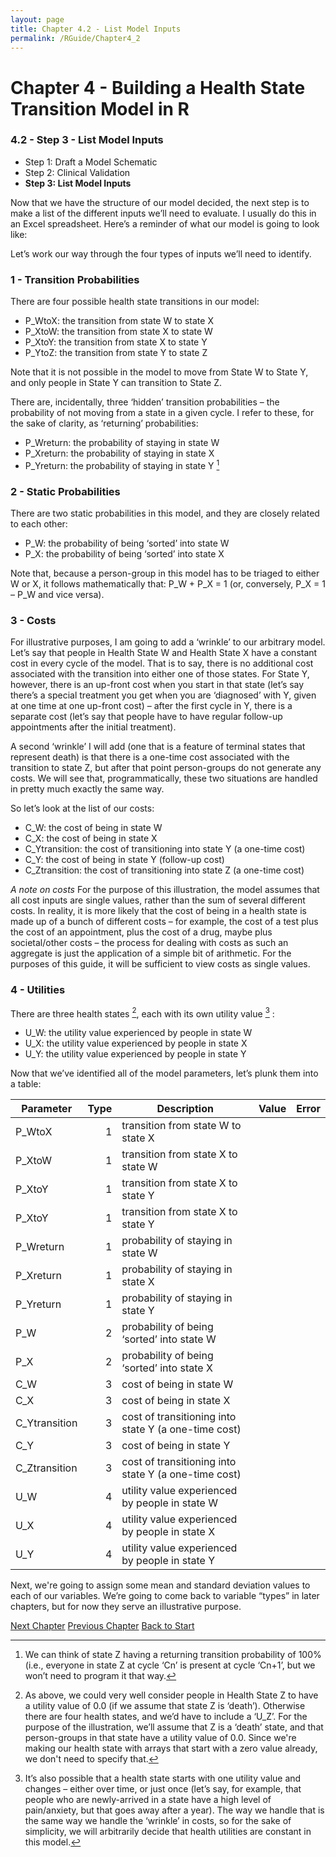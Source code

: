```yaml
---
layout: page
title: Chapter 4.2 - List Model Inputs
permalink: /RGuide/Chapter4_2
---
```


# Chapter 4 - Building a Health State Transition Model in R
### 4.2 - Step 3 - List Model Inputs
- Step 1: Draft a Model Schematic
- Step 2: Clinical Validation
- **Step 3: List Model Inputs**

Now that we have the structure of our model decided, the next step is to make a list of the different inputs we’ll need to evaluate. I usually do this in an Excel spreadsheet. Here’s a reminder of what our model is going to look like:
 
Let’s work our way through the four types of inputs we’ll need to identify.

### 1 -	Transition Probabilities
There are four possible health state transitions in our model:
-	P_WtoX: the transition from state W to state X
-	P_XtoW: the transition from state X to state W
-	P_XtoY: the transition from state X to state Y
-	P_YtoZ: the transition from state Y to state Z

Note that it is not possible in the model to move from State W to State Y, and only people in State Y can transition to State Z.

There are, incidentally, three ‘hidden’ transition probabilities – the probability of not moving from a state in a given cycle. I refer to these, for the sake of clarity, as ‘returning’ probabilities:

-	P_Wreturn: the probability of staying in state W
-	P_Xreturn: the probability of staying in state X
-	P_Yreturn: the probability of staying in state Y [^1]

[^1]: We can think of state Z having a returning transition probability of 100% (i.e., everyone in state Z at cycle ‘Cn’ is present at cycle ‘Cn+1’, but we won’t need to program it that way.

### 2 -	Static Probabilities
There are two static probabilities in this model, and they are closely related to each other:
-	P_W: the probability of being ‘sorted’ into state W
-	P_X: the probability of being ‘sorted’ into state X

Note that, because a person-group in this model has to be triaged to either W or X, it follows mathematically that: P_W + P_X = 1 (or, conversely, P_X = 1 – P_W and vice versa).

### 3 -	Costs
For illustrative purposes, I am going to add a ‘wrinkle’ to our arbitrary model. Let’s say that people in Health State W and Health State X have a constant cost in every cycle of the model. That is to say, there is no additional cost associated with the transition into either one of those states. For State Y, however, there is an up-front cost when you start in that state (let’s say there’s a special treatment you get when you are ‘diagnosed’ with Y, given at one time at one up-front cost) – after the first cycle in Y, there is a separate cost (let’s say that people have to have regular follow-up appointments after the initial treatment).

A second ‘wrinkle’ I will add (one that is a feature of terminal states that represent death) is that there is a one-time cost associated with the transition to state Z, but after that point person-groups do not generate any costs. We will see that, programmatically, these two situations are handled in pretty much exactly the same way.
 
So let’s look at the list of our costs:
-	C_W: the cost of being in state W
-	C_X: the cost of being in state X
-	C_Ytransition: the cost of transitioning into state Y (a one-time cost)
-	C_Y: the cost of being in state Y (follow-up cost)
-	C_Ztransition: the cost of transitioning into state Z (a one-time cost)

*A note on costs*
For the purpose of this illustration, the model assumes that all cost inputs are single values, rather than the sum of several different costs. In reality, it is more likely that the cost of being in a health state is made up of a bunch of different costs – for example, the cost of a test plus the cost of an appointment, plus the cost of a drug, maybe plus societal/other costs – the process for dealing with costs as such an aggregate is just the application of a simple bit of arithmetic. For the purposes of this guide, it will be sufficient to view costs as single values.

### 4 -	Utilities
There are three health states [^2], each with its own utility value [^3] :
-	U_W: the utility value experienced by people in state W
-	U_X: the utility value experienced by people in state X
-	U_Y: the utility value experienced by people in state Y

[^2]: As above, we could very well consider people in Health State Z to have a utility value of 0.0 (if we assume that state Z is ‘death’). Otherwise there are four health states, and we’d have to include a ‘U_Z’. For the purpose of the illustration, we’ll assume that Z is a ‘death’ state, and that person-groups in that state have a utility value of 0.0. Since we're making our health state with arrays that start with a zero value already, we don't need to specify that.

[^3]: It’s also possible that a health state starts with one utility value and changes – either over time, or just once (let’s say, for example, that people who are newly-arrived in a state have a high level of pain/anxiety, but that goes away after a year). The way we handle that is the same way we handle the ‘wrinkle’ in costs, so for the sake of simplicity, we will arbitrarily decide that health utilities are constant in this model.

Now that we’ve identified all of the model parameters, let’s plunk them into a table: 

| Parameter | Type | Description | Value | Error |
| --------- |-----:| ------------| ----- | ----- |
| P_WtoX    | 1 | transition from state W to state X | | |
| P_XtoW	| 1	| transition from state X to state W | | |			
| P_XtoY	| 1 | transition from state X to state Y | | |
| P_XtoY	| 1	| transition from state X to state Y | | |
| P_Wreturn	| 1 | probability of staying in state W	| | |
| P_Xreturn	| 1	| probability of staying in state X | | |
| P_Yreturn	| 1 | probability of staying in state Y	| | |
| P_W	| 2 | probability of being ‘sorted’ into state W | | |
| P_X |	2	| probability of being ‘sorted’ into state X | | |
| C_W |	3 | cost of being in state W | | |
| C_X | 3| cost of being in state X	| | |
| C_Ytransition | 3|	cost of transitioning into state Y (a one-time cost) | | |
| C_Y	|3|	cost of being in state Y		| | |
| C_Ztransition	| 3 | cost of transitioning into state Y (a one-time cost)	| | |
| U_W |	4 |	utility value experienced by people in state W	| | |
| U_X |	4 |	utility value experienced by people in state X	| | |
| U_Y | 4 |	utility value experienced by people in state Y	| | |

Next, we're going to assign some mean and standard deviation values to each of our variables. We’re going to come back to variable “types” in later chapters, but for now they serve an illustrative purpose.

[Next Chapter](http://healthyuncertainty.github.io/RGuide/Chapter4_3)
[Previous Chapter](http://healthyuncertainty.github.io/RGuide/Chapter4_1)
[Back to Start](http://healthyuncertainty.github.io/RGuide/Introduction)